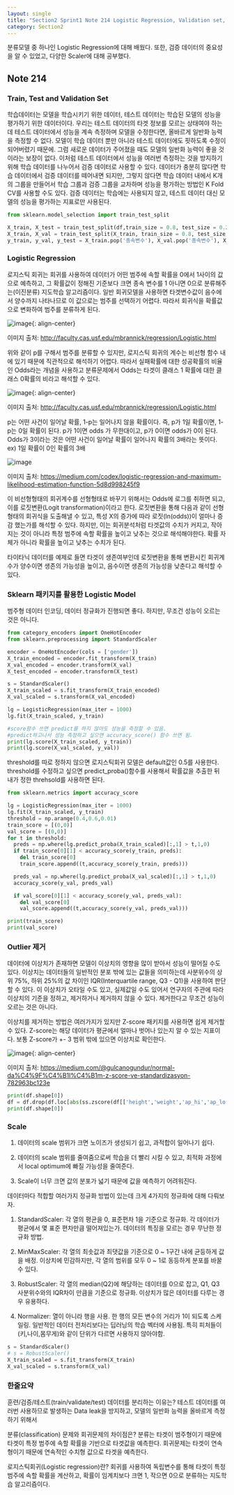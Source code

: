 ```yaml
---
layout: single
title: "Section2 Sprint1 Note 214 Logistic Regression, Validation set, Scaler"
category: Section2
---
```


분류모델 중 하나인 Logistic Regression에 대해 배웠다. 또한, 검증 데이터의 중요성을 알 수 있었고, 다양한 Scaler에 대해 공부했다.

## Note 214
### Train, Test and Validation Set
학습데이터는 모델을 학습시키기 위한 데이터, 테스트 데이터는 학습된 모델의 성능을 평가하기 위한 데이터이다. 우리는 테스트 데이터의 타겟 정보를 모르는 상태여야 하는데 테스트 데이터에서 성능을 계속 측정하며 모델을 수정한다면, 올바르게 일반화 능력을 측정할 수 없다. 모델이 학습 데이터 뿐만 아니라 테스트 데이터에도 핏하도록 수정이 되어버렸기 때문에. 그럼 새로운 데이터가 주어졌을 때도 모델의 일반화 능력이 좋을 것이라는 보장이 없다. 이처럼 테스트 데이터에서 성능을 여러번 측정하는 것을 방지하기 위해 학습 데이터를 나누어서 검증 데이터로 사용할 수 있다. 데이터가 충분히 많다면 학습 데이터에서 검증 데이터를 떼어내면 되지만, 그렇지 않다면 학습 데이터 내에서 K개의 그룹을 만들어서 학습 그룹과 검증 그룹을 교차하며 성능을 평가하는 방법인 K Fold CV를 사용할 수도 있다. 검증 데이터는 학습에는 사용되지 않고, 테스트 데이터 대신 모델의 성능을 평가하는 지표로만 사용된다.

```python
from sklearn.model_selection import train_test_split

X_train, X_test = train_test_split(df,train_size = 0.8, test_size = 0.2, random_state = 2)
X_train, X_val = train_test_split(X_train, train_size = 0.8, test_size = 0.2, random_state = 2)
y_train, y_val, y_test = X_train.pop('종속변수'), X_val.pop('종속변수'), X_test.pop('종속변수')
```

### Logistic Regression
로지스틱 회귀는 회귀를 사용하여 데이터가 어떤 범주에 속할 확률을 0에서 1사이의 값으로 예측하고, 그 확률값이 정해진 기준보다 크면 종속 변수를 1 아니면 0으로 분류해주는(이진분류) 지도학습 알고리즘이다.
일반 회귀모델을 사용하면 타겟변수값이 음수에서 양수까지 나타나므로 이 값으로는 범주를 선택하기 어렵다. 따라서 회귀식을 확률값으로 변화하여 범주를 분류하게 된다. 

![image](https://user-images.githubusercontent.com/97672187/155836321-f8543892-8762-4f23-9803-cb936895cf7c.png){: align-center}

이미지 출처: http://faculty.cas.usf.edu/mbrannick/regression/Logistic.html

위와 같이 p를 구해서 범주를 분류할 수 있지만, 로지스틱 회귀의 계수는 비선형 함수 내에 있기 때문에 직관적으로 해석하기 어렵다. 따라서 실패확률에 대한 성공확률의 비율인 Odds라는 개념을 사용하고
분류문제에서 Odds는 타겟이 클래스 1 확률에 대한 클래스 0확률의 비라고 해석할 수 있다. 

![image](https://user-images.githubusercontent.com/97672187/155836444-333f3c6e-f0ca-4ad6-8979-a1650c846a71.png){: align-center}

이미지 출처: http://faculty.cas.usf.edu/mbrannick/regression/Logistic.html

p는 어떤 사건이 일어날 확률, 1-p는 일어나지 않을 확률이다. 즉, p가 1일 확률이면, 1-p는 0일 확률이 된다. p가 1이면 odds 가 무한대이고, p가 0이면 odds가 0이 된다. 
Odds가 3이라는 것은 어떤 사건이 일어날 확률이 일어나지 확률의 3배라는 뜻이다. ex) 1일 확률이 0인 확률의 3배


![image](https://user-images.githubusercontent.com/97672187/155836582-a3b05d4f-2c62-456d-8293-1c3be3774854.png)

이미지 출처: https://medium.com/codex/logistic-regression-and-maximum-likelihood-estimation-function-5d8d998245f9

이 비선형형태의 회귀계수를 선형형태로 바꾸기 위해서는 Odds에 로그를 취하면 되고, 이를 로짓변환(Logit transformation)이라고 한다. 
로짓변환을 통해 다음과 같이 선형형태의 회귀식을 도출해낼 수 있고, 특성 X의 증가에 따라 로짓(ln(odds))이 얼마나 증감 했는가를 해석할 수 있다.
하지만, 이는 회귀분석처럼 타겟값의 수치가 커지고, 작아지는 것이 아니라 특정 범주에 속할 확률을 높이고 낮추는 것으로 해석해야한다. 확률 자체가 아니라 확률을 높이고 낮추는 수치가 된다.

타이타닉 데이터를 예제로 들면 타겟이 생존여부인데 로짓변환을 통해 변환시킨 회귀계수가 양수이면 생존의 가능성을 높이고, 음수이면 생존의 가능성을 낮춘다고 해석할 수 있다.



### Sklearn 패키지를 활용한 Logistic Model

범주형 데이터 인코딩, 데이터 정규화가 진행되면 좋다. 하지만, 무조건 성능이 오르는 것은 아니다.

```python
from category_encoders import OneHotEncoder
from sklearn.preprocessing import StandardScaler

encoder = OneHotEncoder(cols = ['gender'])
X_train_encoded = encoder.fit_transform(X_train)
X_val_encoded = encoder.transform(X_val)
X_test_encoded = encoder.transform(X_test)

s = StandardScaler()
X_train_scaled = s.fit_transform(X_train_encoded)
X_val_scaled = s.transform(X_val_encoded)

lg = LogisticRegression(max_iter = 1000)
lg.fit(X_train_scaled, y_train)

#score함수 쓰면 predict를 하지 않아도 성능을 측정할 수 있음.
#predict하고나서 성능 측정하고 싶으면 accuracy_score() 함수 쓰면 됨.
print(lg.score(X_train_scaled, y_train))
print(lg.score(X_val_scaled, y_val))
```

threshold를 따로 정하지 않으면 로지스틱회귀 모델은 default값인 0.5를 사용한다. threshold를 수정하고 싶으면 predict_proba()함수를 사용해서 확률값을 추출한 뒤
내가 정한 threhsold를 사용하면 된다.

```python
from sklearn.metrics import accuracy_score

lg = LogisticRegression(max_iter = 1000)
lg.fit(X_train_scaled, y_train)
threshold = np.arange(0.4,0.6,0.01)
train_score = [(0,0)]
val_score = [(0,0)]
for t in threshold:
  preds = np.where(lg.predict_proba(X_train_scaled)[:,1] > t,1,0)
  if train_score[0][1] < accuracy_score(y_train, preds):
    del train_score[0]
    train_score.append((t,accuracy_score(y_train, preds)))

  preds_val = np.where(lg.predict_proba(X_val_scaled)[:,1] > t,1,0)
  accuracy_score(y_val, preds_val)

  if val_score[0][1] < accuracy_score(y_val, preds_val):
    del val_score[0]
    val_score.append((t,accuracy_score(y_val, preds_val)))

print(train_score)
print(val_score)
```

### Outlier 제거
데이터에 이상치가 존재하면 모델이 이상치의 영향을 많이 받아서 성능이 떨어질 수도 있다. 이상치는 데이터들의 일반적인 분포 밖에 있는 값들을 의미하는데 사분위수의 상위 75%, 하위 25%의 값 차이인
IQR(Interquartile range, Q3 - Q1)을 사용하여 판단할 수 있다. 이 이상치가 오타일 수도 있고, 실제값일 수도 있어서 연구자의 주관에 따라 이상치의 기준을 정하고, 제거하거나 제거하지 않을 수 있다. 제거한다고 무조건 성능이 오르는 것은 아니다.

이상치를 제거하는 방법은 여러가지가 있지만 Z-score 패키지를 사용하면 쉽게 제거할 수 있다. Z-score는 해당 데이터가 평균에서 얼마나 벗어나 있는지 알 수 있는 지표이다.
보통 Z-score가 +- 3 범위 밖에 있으면 이상치로 확인한다.

![image](https://user-images.githubusercontent.com/97672187/155837223-93ad389d-3908-4272-8937-f36e822e1d31.png){: align-center}

이미지 출처: https://medium.com/@gulcanogundur/normal-da%C4%9F%C4%B1l%C4%B1m-z-score-ve-standardizasyon-782963bc123e

```python
print(df.shape[0])
df = df.drop(df.loc[abs(ss.zscore(df[['height','weight','ap_hi','ap_lo']])) >= 3].index) #outlier가 2개이상인 행도 있다. 그래서 각 변수의 outlier들의 갯수합이랑 사라지는 값이랑 다름.
print(df.shape[0])
```

### Scale
1) 데이터의 scale 범위가 크면 노이즈가 생성되기 쉽고, 과적합이 일어나기 쉽다. 

2) 데이터의 scale 범위를 줄여줌으로써 학습을 더 빨리 시킬 수 있고, 최적화 과정에서 local optimum에 빠질 가능성을 줄여준다. 

3) Scale이 너무 크면 값의 분포가 넓기 때문에 값을 예측하기 어려워진다.

데이터마다 적합할 여러가지 정규화 방법이 있는데 크게 4가지의 정규화에 대해 다뤄보자.

1) StandardScaler: 각 열의 평균을 0, 표준편차 1을 기준으로 정규화. 각 데이터가 평균에서 몇 표준 편차만큼 떨어져있는가. 데이터의 특징을 모르는 경우 무난한 정규화 방법.

2) MinMaxScaler: 각 열의 최솟값과 최댓값을 기준으로 0 ~ 1구간 내에 균등하게 값을 배정. 이상치에 민감하지만, 각 열의 범위를 모두 0 ~ 1로 동등하게 분포를 바꿀 수 있다.

3) RobustScaler: 각 열의 median(Q2)에 해당하는 데이터를 0으로 잡고, Q1, Q3 사분위수와의 IQR차이 만큼을 기준으로 정규화. 이상치가 많은 데이터를 다루는 경우 유용하다.

4) Normalizer: 열이 아니라 행을 사용. 한 행의 모든 변수의 거리가 1이 되도록 스케일링. 일반적인 데이터 전처리보다는 딥러닝의 학습 벡터에 사용됨. 특히 피처들이 (키,나이,몸무게)와 같이 단위가 다르면 사용하지 않아야함.

```python
s = StandardScaler()
# s = RobustScaler()
X_train_scaled = s.fit_transform(X_train)
X_val_scaled = s.transform(X_val)
```

### 한줄요약

훈련/검증/테스트(train/validate/test) 데이터를 분리하는 이유는? 테스트 데이터를 여러번 사용하므로 발생하는 Data leak을 방지하고, 모델의 일반화 능력을 올바르게 측정하기 위해서

분류(classification) 문제와 회귀문제의 차이점은? 분류는 타겟이 범주형이기 때문에 타겟이 특정 범주에 속할 확률을 기반으로 타겟값을 예측한다. 회귀문제는 타겟이 연속형이기 때문에 연속적인 수치형 값으로 타겟을 예측한다.

로지스틱회귀(Logistic regression)란? 회귀를 사용하여 독립변수를 통해 타겟이 특정 범주에 속할 확률을 계산하고, 확률이 임계치보다 크면 1, 작으면 0으로 분류하는 지도학습 알고리즘이다.
